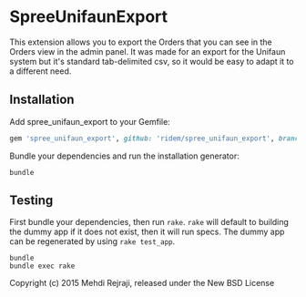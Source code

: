SpreeUnifaunExport
==================

This extension allows you to export the Orders that you can see in the Orders view in the admin panel. It was made for an export for the Unifaun system but it's standard tab-delimited csv, so it would be easy to adapt it to a different need.

Installation
------------

Add spree_unifaun_export to your Gemfile:

```ruby
gem 'spree_unifaun_export', github: 'ridem/spree_unifaun_export', branch: '3-0-stable'
```

Bundle your dependencies and run the installation generator:

```shell
bundle
```

Testing
-------

First bundle your dependencies, then run `rake`. `rake` will default to building the dummy app if it does not exist, then it will run specs. The dummy app can be regenerated by using `rake test_app`.

```shell
bundle
bundle exec rake
```

Copyright (c) 2015 Mehdi Rejraji, released under the New BSD License
